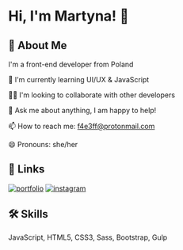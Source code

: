 
# Hi, I'm Martyna! 👋


## 🚀 About Me
I'm a front-end developer from Poland

🧠 I'm currently learning UI/UX & JavaScript

👯‍♀️ I'm looking to collaborate with other developers

💬 Ask me about anything, I am happy to help!

📫 How to reach me: f4e3ff@protonmail.com

😄 Pronouns: she/her

## 🔗 Links
[![portfolio](https://img.shields.io/badge/my_portfolio-000?style=for-the-badge&logo=ko-fi&logoColor=white)](https://github.com/f4e3ff)
[![instagram](https://img.shields.io/badge/Instagram-E4405F?style=for-the-badge&logo=instagram&logoColor=white)](https://www.instagram.com/f4e3ff/)

## 🛠 Skills
JavaScript, HTML5, CSS3, Sass, Bootstrap, Gulp
